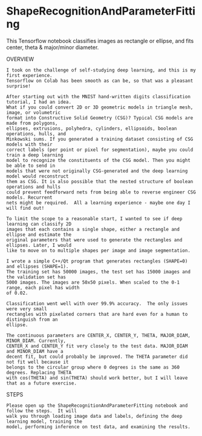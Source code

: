 # ShapeRecognitionAndParameterFitting
This Tensorflow notebook classifies images as rectangle or ellipse, and fits center, theta &amp; major/minor diameter.



OVERVIEW

    I took on the challenge of self-studying deep learning, and this is my first experience. 
    Tensorflow on Colab has been smooth as can be, so that was a pleasant surprise!

    After starting out with the MNIST hand-written digits classification tutorial, I had an idea. 
    What if you could convert 2D or 3D geometric models in triangle mesh, image, or volumetric 
    format into Constructive Solid Geometry (CSG)? Typical CSG models are made from polygons, 
    ellipses, extrusions, polyhedra, cylinders, ellipsoids, boolean operations, hulls, and 
    Minkowski sums. If you generated a training dataset consisting of CSG models with their 
    correct labels (per point or pixel for segmentation), maybe you could train a deep learning 
    model to recognize the constituents of the CSG model. Then you might be able to send in 
    models that were not originally CSG-generated and the deep learning model would reconstruct 
    them as CSG. It is also possible that the nested structure of boolean operations and hulls 
    could prevent feedforward nets from being able to reverse engineer CSG models. Recurrent 
    nets might be required.  All a learning experience - maybe one day I will find out!

    To limit the scope to a reasonable start, I wanted to see if deep learning can classify 2D 
    images that each contains a single shape, either a rectangle and ellipse and estimate the 
    original parameters that were used to generate the rectangles and ellipses. Later, I would 
    like to move on to multiple shapes per image and image segmentation.

    I wrote a simple C++/Qt program that generates rectangles (SHAPE=0) and ellipses (SHAPE=1). 
    The training set has 50000 images, the test set has 15000 images and the validation set has 
    5000 images. The images are 50x50 pixels. When scaled to the 0-1 range, each pixel has width 
    of 0.02.

    Classification went well with over 99.9% accuracy.  The only issues were very small 
    rectangles with pixelated corners that are hard even for a human to distinguish from an 
    ellipse.

    The continuous parameters are CENTER_X, CENTER_Y, THETA, MAJOR_DIAM, MINOR_DIAM. Currently, 
    CENTER_X and CENTER_Y fit very closely to the test data. MAJOR_DIAM and MINOR_DIAM have a 
    decent fit, but could probably be improved. The THETA parameter did not fit well because it 
    belongs to the circular group where 0 degrees is the same as 360 degrees. Replacing THETA 
    with cos(THETA) and sin(THETA) should work better, but I will leave that as a future exercise.



STEPS

    Please open up the ShapeRecognitionAndParameterFitting notebook and follow the steps.  It will 
    walk you through loading image data and labels, defining the deep learning model, training the 
    model, performing inference on test data, and examining the results.
